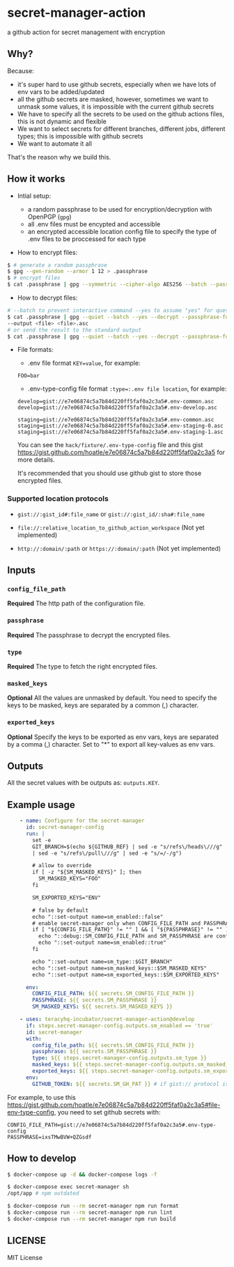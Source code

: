 # secret-manager-action

a github action for secret management with encryption

## Why?

Because:

- it's super hard to use github secrets, especially when we have lots of env vars to be added/updated
- all the github secrets are masked, however, sometimes we want to unmask some values, it is
  impossible with the current github secrets
- We have to specify all the secrets to be used on the github actions files, this is not dynamic and flexible
- We want to select secrets for different branches, different jobs, different types; this is impossible
  with github secrets
- We want to automate it all

That's the reason why we build this.

## How it works

- Intial setup:
  + a random passphrase to be used for encryption/decryption with OpenPGP (`gpg`)
  + all .env files must be encypted and accessible
  + an encrypted accessible location config file to specify the type of .env files to be proccessed
    for each type

- How to encrypt files:

```bash
$ # generate a random passphrase
$ gpg --gen-random --armor 1 12 > .passphrase
$ # encrypt files
$ cat .passphrase | gpg --symmetric --cipher-algo AES256 --batch --passphrase-fd 0 --armor <file>
```

- How to decrypt files:

```bash
# --batch to prevent interactive command --yes to assume "yes" for questions
$ cat .passphrase | gpg --quiet --batch --yes --decrypt --passphrase-fd=0 \
--output <file> <file>.asc
# or send the result to the standard output
$ cat .passphrase | gpg --quiet --batch --yes --decrypt --passphrase-fd=0 <file>.asc
```

- File formats:
  + .env file format `KEY=value`, for example:
  ```
  FOO=bar
  ```
  + .env-type-config file format `:type=:.env file location`, for example:

  ```
  develop=gist://e7e06874c5a7b84d220ff5faf0a2c3a5#.env-common.asc
  develop=gist://e7e06874c5a7b84d220ff5faf0a2c3a5#.env-develop.asc

  staging=gist://e7e06874c5a7b84d220ff5faf0a2c3a5#.env-common.asc
  staging=gist://e7e06874c5a7b84d220ff5faf0a2c3a5#.env-staging-0.asc
  staging=gist://e7e06874c5a7b84d220ff5faf0a2c3a5#.env-staging-1.asc
  ```

  You can see the `hack/fixture/.env-type-config` file and this gist https://gist.github.com/hoatle/e7e06874c5a7b84d220ff5faf0a2c3a5 for more details.

  It's recommended that you should use github gist to store those encrypted files.


### Supported location protocols

- `gist://:gist_id#:file_name` or `gist://:gist_id/:sha#:file_name`

- `file://:relative_location_to_github_action_workspace` (Not yet implemented)

- `http://:domain/:path` or `https://:domain/:path` (Not yet implemented)


## Inputs

### `config_file_path`

**Required** The http path of the configuration file.

### `passphrase`

**Required** The passphrase to decrypt the encrypted files.

### `type`

**Required** The type to fetch the right encrypted files.

### `masked_keys`

**Optional** All the values are unmasked by default. You need to specify the keys to be masked,
             keys are separated by a common (,) character.

### `exported_keys`

**Optional**  Specify the keys to be exported as env vars, keys are separated by a comma (,) character.
              Set to "\*" to export all key-values as env vars.

## Outputs

All the secret values with be outputs as: `outputs.KEY`.


## Example usage

```yaml
    - name: Configure for the secret-manager
      id: secret-manager-config
      run: |
        set -e
        GIT_BRANCH=$(echo ${GITHUB_REF} | sed -e "s/refs\/heads\///g" | sed -e "s/refs\/tags\///g" \
        | sed -e "s/refs\/pull\///g" | sed -e "s/=/-/g")

        # allow to override
        if [ -z "${SM_MASKED_KEYS}" ]; then
          SM_MASKED_KEYS="FOO"
        fi

        SM_EXPORTED_KEYS="ENV"

        # false by default
        echo "::set-output name=sm_enabled::false"
        # enable secret-manager only when CONFIG_FILE_PATH and PASSPHRASE are configured
        if [ "${CONFIG_FILE_PATH}" != "" ] && [ "${PASSPHRASE}" != "" ]; then
          echo "::debug::SM_CONFIG_FILE_PATH and SM_PASSPHRASE are configured"
          echo "::set-output name=sm_enabled::true"
        fi

        echo "::set-output name=sm_type::$GIT_BRANCH"
        echo "::set-output name=sm_masked_keys::$SM_MASKED_KEYS"
        echo "::set-output name=sm_exported_keys::$SM_EXPORTED_KEYS"

      env:
        CONFIG_FILE_PATH: ${{ secrets.SM_CONFIG_FILE_PATH }}
        PASSPHRASE: ${{ secrets.SM_PASSPHRASE }}
        SM_MASKED_KEYS: ${{ secrets.SM_MASKED_KEYS }}

    - uses: teracyhq-incubator/secret-manager-action@develop
      if: steps.secret-manager-config.outputs.sm_enabled == 'true'
      id: secret-manager
      with:
        config_file_path: ${{ secrets.SM_CONFIG_FILE_PATH }}
        passphrase: ${{ secrets.SM_PASSPHRASE }}
        type: ${{ steps.secret-manager-config.outputs.sm_type }}
        masked_keys: ${{ steps.secret-manager-config.outputs.sm_masked_keys }}
        exported_keys: ${{ steps.secret-manager-config.outputs.sm_exported_keys }}
      env:
        GITHUB_TOKEN: ${{ secrets.SM_GH_PAT }} # if gist:// protocol is used
```

For example, to use this https://gist.github.com/hoatle/e7e06874c5a7b84d220ff5faf0a2c3a5#file-env-type-config,
you need to set github secrets with:

```
CONFIG_FILE_PATH=gist://e7e06874c5a7b84d220ff5faf0a2c3a5#.env-type-config
PASSPHRASE=ixsTMwBVW+QZGsdf
```


## How to develop

```bash
$ docker-compose up -d && docker-compose logs -f
```

```bash
$ docker-compose exec secret-manager sh
/opt/app # npm outdated
```

```bash
$ docker-compose run --rm secret-manager npm run format
$ docker-compose run --rm secret-manager npm run lint
$ docker-compose run --rm secret-manager npm run build
```

## LICENSE

MIT License
